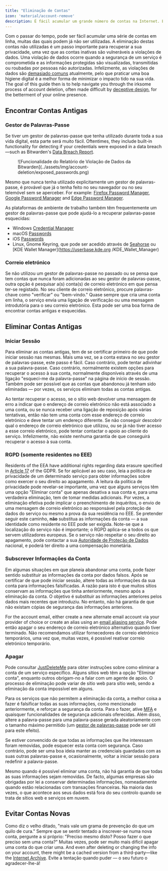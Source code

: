 ```yaml
---
title: "Eliminação de Contas"
icon: 'material/account-remove'
description: É fácil acumular um grande número de contas na Internet. Eis algumas dicas sobre como reduzir a sua coleção.
---
```


Com o passar do tempo, pode ser fácil acumular uma série de contas em linha, muitas das quais podem já não ser utilizadas. A eliminação destas contas não utilizadas é um passo importante para recuperar a sua privacidade, uma vez que as contas inativas são vulneráveis a violações de dados. Uma violação de dados ocorre quando a segurança de um serviço é comprometida e as informações protegidas são visualizadas, transmitidas ou roubadas por pessoas não autorizadas. Infelizmente, as violações de dados são [demasiado comuns](https://haveibeenpwned.com/PwnedWebsites) atualmente, pelo que praticar uma boa higiene digital é a melhor forma de minimizar o impacto tido na sua vida. The goal of this guide then is to help navigate you through the irksome process of account deletion, often made difficult by [deceptive design](https://deceptive.design), for the betterment of your online presence.

## Encontrar Contas Antigas

### Gestor de Palavras-Passe

Se tiver um gestor de palavras-passe que tenha utilizado durante toda a sua vida digital, esta parte será muito fácil. Oftentimes, they include built-in functionality for detecting if your credentials were exposed in a data breach—such as Bitwarden's [Data Breach Report](https://bitwarden.com/blog/have-you-been-pwned).

<figure markdown>
  ![Funcionalidade do Relatório de Violação de Dados da Bitwarden](../assets/img/account-deletion/exposed_passwords.png)
</figure>

Mesmo que nunca tenha utilizado explicitamente um gestor de palavras-passe, é provável que já o tenha feito no seu navegador ou no seu telemóvel sem se aperceber. For example: [Firefox Password Manager](https://support.mozilla.org/kb/password-manager-remember-delete-edit-logins), [Google Password Manager](https://passwords.google.com/intro) and [Edge Password Manager](https://support.microsoft.com/microsoft-edge/save-or-forget-passwords-in-microsoft-edge-b4beecb0-f2a8-1ca0-f26f-9ec247a3f336).

As plataformas de ambiente de trabalho também têm frequentemente um gestor de palavras-passe que pode ajudá-lo a recuperar palavras-passe esquecidas:

- Windows [Credential Manager](https://support.microsoft.com/windows/accessing-credential-manager-1b5c916a-6a16-889f-8581-fc16e8165ac0)
- macOS [Passwords](https://support.apple.com/HT211145)
- iOS [Passwords](https://support.apple.com/HT211146)
- Linux, Gnome Keyring, que pode ser acedido através de [Seahorse](https://wiki.gnome.org/Apps/Seahorse) ou [KDE Wallet Manager](https://userbase.kde.org /KDE_Wallet_Manager)

### Correio eletrónico

Se não utilizou um gestor de palavras-passe no passado ou se pensa que tem contas que nunca foram adicionadas ao seu gestor de palavras-passe, outra opção é pesquisar a(s) conta(s) de correio eletrónico em que pensa ter-se registado. No seu cliente de correio eletrónico, procure palavras-chave como "verificar" ou "bem-vindo." Quase sempre que cria uma conta em linha, o serviço envia uma ligação de verificação ou uma mensagem introdutória para o seu correio eletrónico. Esta pode ser uma boa forma de encontrar contas antigas e esquecidas.

## Eliminar Contas Antigas

### Iniciar Sessão

Para eliminar as contas antigas, tem de se certificar primeiro de que pode iniciar sessão nas mesmas. Mais uma vez, se a conta estava no seu gestor de palavras-passe, este passo é fácil. Caso contrário, pode tentar adivinhar a sua palavra-passe. Caso contrário, normalmente existem opções para recuperar o acesso à sua conta, normalmente disponíveis através de uma ligação "esqueci-me da palavra-passe" na página de início de sessão. Também pode ser possível que as contas que abandonou já tenham sido eliminadas — por vezes, os serviços eliminam todas as contas antigas.

Ao tentar recuperar o acesso, se o sítio web devolver uma mensagem de erro a indicar que o endereço de correio eletrónico não está associado a uma conta, ou se nunca receber uma ligação de reposição após várias tentativas, então não tem uma conta com esse endereço de correio eletrónico e deve tentar um endereço diferente. Se não conseguir descobrir qual o endereço de correio eletrónico que utilizou, ou se já não tiver acesso a esse correio eletrónico, pode tentar contactar o apoio ao cliente do serviço. Infelizmente, não existe nenhuma garantia de que conseguirá recuperar o acesso à sua conta.

### RGPD (somente residentes no EEE)

Residents of the EEA have additional rights regarding data erasure specified in [Article 17](https://gdpr-info.eu/art-17-gdpr) of the GDPR. Se for aplicável ao seu caso, leia a política de privacidade de um determinado serviço para obter informações sobre como exercer o seu direito ao apagamento. A leitura da política de privacidade pode revelar-se importante, uma vez que alguns serviços têm uma opção "Eliminar conta" que apenas desativa a sua conta e, para uma verdadeira eliminação, tem de tomar medidas adicionais. Por vezes, a eliminação efetiva pode implicar o preenchimento de inquéritos, o envio de uma mensagem de correio eletrónico ao responsável pela proteção de dados do serviço ou mesmo a prova da sua residência no EEE. Se pretender seguir este caminho, **não** substitua as informações da conta — a sua identidade como residente no EEE pode ser exigida. Note-se que a localização do serviço não é importante; o RGPD aplica-se a todos os que servem utilizadores europeus. Se o serviço não respeitar o seu direito ao apagamento, pode contactar a sua [Autoridade de Proteção de Dados](https://ec.europa.eu/info/law/law-topic/data-protection/reform/rights-citizens/redress/what-should-i-do-if-i-think-my-personal-data-protection-rights-havent-been-respected_en) nacional, e poderá ter direito a uma compensação monetária.

### Subscrever Informações da Conta

Em algumas situações em que planeia abandonar uma conta, pode fazer sentido substituir as informações da conta por dados falsos. Após se certificar de que pode iniciar sessão, altere todas as informações da sua conta para informações falsificadas. A razão para isto é que muitos sítios conservam as informações que tinha anteriormente, mesmo após a eliminação da conta. O objetivo é substituir as informações anteriores pelos dados mais recentes que introduziu. No entanto, não há garantia de que não existam cópias de segurança das informações anteriores.

For the account email, either create a new alternate email account via your provider of choice or create an alias using an [email aliasing service](../email-aliasing.md). Pode então apagar o seu endereço de correio eletrónico alternativo quando tiver terminado. Não recomendamos utilizar fornecedores de correio eletrónico temporários, uma vez que, muitas vezes, é possível reativar correio eletrónico temporário.

### Apagar

Pode consultar [JustDeleteMe](https://justdeleteme.xyz) para obter instruções sobre como eliminar a conta de um serviço específico. Alguns sítios web têm a opção "Eliminar conta", enquanto outros obrigam-no a falar com um agente de apoio. O processo de eliminação pode variar de sítio web para sítio web, sendo a eliminação da conta impossível em alguns.

Para os serviços que não permitem a eliminação da conta, a melhor coisa a fazer é falsificar todas as suas informações, como mencionado anteriormente, e reforçar a segurança da conta. Para o fazer, ative [MFA](multi-factor-authentication.md) e quaisquer funcionalidades de segurança adicionais oferecidas. Além disso, altere a palavra-passe para uma palavra-passe gerada aleatoriamente com o tamanho máximo permitido (um [gestor de palavras-passe](../passwords.md) pode ser útil para este efeito).

Se estiver convencido de que todas as informações que lhe interessam foram removidas, pode esquecer esta conta com segurança. Caso contrário, pode ser uma boa ideia manter as credenciais guardadas com as suas outras palavras-passe e, ocasionalmente, voltar a iniciar sessão para redefinir a palavra-passe.

Mesmo quando é possível eliminar uma conta, não há garantia de que todas as suas informações sejam removidas. De facto, algumas empresas são obrigadas por lei a conservar determinadas informações, nomeadamente quando estão relacionadas com transações financeiras. Na maioria das vezes, o que acontece aos seus dados está fora do seu controlo quando se trata de sítios web e serviços em nuvem.

## Evitar Contas Novas

Como diz o velho ditado, "mais vale um grama de prevenção do que um quilo de cura." Sempre que se sentir tentado a inscrever-se numa nova conta, pergunte a si próprio: "Preciso mesmo disto? Posso fazer o que preciso sem uma conta?" Muitas vezes, pode ser muito mais difícil apagar uma conta do que criar uma. And even after deleting or changing the info on your account, there might be a cached version from a third-party—like the [Internet Archive](https://archive.org). Evite a tentação quando puder — o seu futuro o agradecer-lhe-á!
